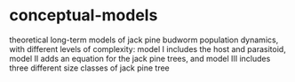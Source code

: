 # conceptual-models
theoretical long-term models of jack pine budworm population dynamics, with different levels of complexity: 
model I includes the host and parasitoid, model II adds an equation for the jack pine trees, and model III includes three different size classes of jack pine tree

